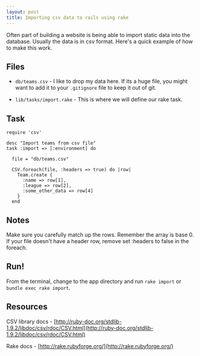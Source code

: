 ```yaml
---
layout: post
title: Importing csv data to rails using rake
---
```


Often part of building a website is being able to import static data into the database. Usually the data is in csv format. Here's a quick example of how to make this work.

## Files

* `db/teams.csv` - I like to drop my data here. If its a huge file, you might want to add it to your `.gitignore` file to keep it out of git.

* `lib/tasks/import.rake` - This is where we will define our rake task.

## Task

    require 'csv'

    desc "Import teams from csv file"
    task :import => [:environment] do

      file = "db/teams.csv"
      
      CSV.foreach(file, :headers => true) do |row|
        Team.create {
          :name => row[1],
          :league => row[2],
          :some_other_data => row[4]
        }
      end
  

## Notes

Make sure you carefully match up the rows. Remember the array is base 0.
If your file doesn't have a header row, remove set :headers to false in the foreach.

## Run!

From the terminal, change to the app directory and run `rake import` or `bundle exec rake import`.

## Resources

CSV library docs - [http://ruby-doc.org/stdlib-1.9.2/libdoc/csv/rdoc/CSV.html](http://ruby-doc.org/stdlib-1.9.2/libdoc/csv/rdoc/CSV.html)

Rake docs - [http://rake.rubyforge.org/](http://rake.rubyforge.org/)